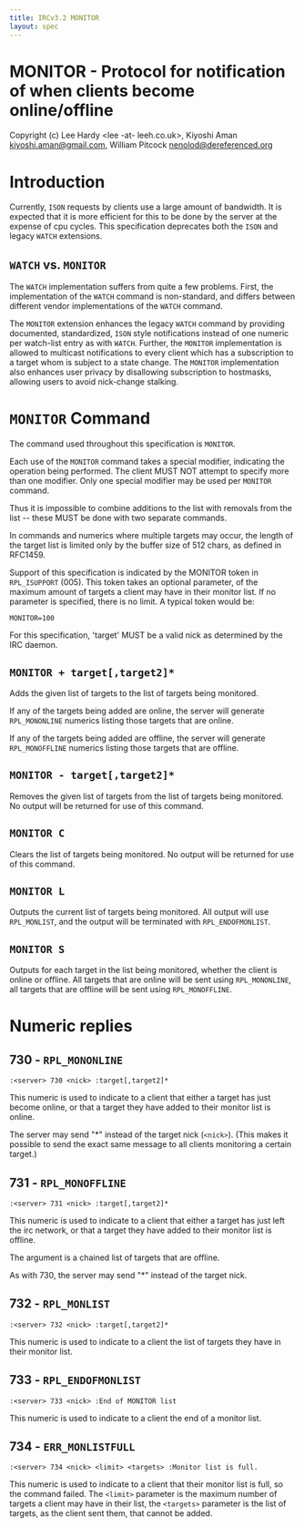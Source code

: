 ```yaml
---
title: IRCv3.2 MONITOR
layout: spec
---
```

# MONITOR - Protocol for notification of when clients become online/offline

Copyright (c) Lee Hardy <lee -at- leeh.co.uk>, Kiyoshi Aman
<kiyoshi.aman@gmail.com>, William Pitcock <nenolod@dereferenced.org>

# Introduction

Currently, `ISON` requests by clients use a large amount of bandwidth.  It is
expected that it is more efficient for this to be done by the server at the 
expense of cpu cycles.  This specification deprecates both the `ISON` and
legacy `WATCH` extensions.

## `WATCH` vs. `MONITOR`

The `WATCH` implementation suffers from quite a few problems. First, the
implementation of the `WATCH` command is non-standard, and differs between
different vendor implementations of the `WATCH` command.

The `MONITOR` extension enhances the legacy `WATCH` command by providing
documented, standardized, `ISON` style notifications instead of one numeric
per watch-list entry as with `WATCH`. Further, the `MONITOR` implementation
is allowed to multicast notifications to every client which has a subscription
to a target whom is subject to a state change. The `MONITOR` implementation
also enhances user privacy by disallowing subscription to hostmasks,
allowing users to avoid nick-change stalking.

# `MONITOR` Command

The command used throughout this specification is `MONITOR`.

Each use of the `MONITOR` command takes a special modifier, indicating
the operation being performed.  The client MUST NOT attempt to specify
more than one modifier.  Only one special modifier may be used per `MONITOR`
command.

Thus it is impossible to combine additions to the list with removals from
the list -- these MUST be done with two separate commands.

In commands and numerics where multiple targets may occur, the length of
the target list is limited only by the buffer size of 512 chars, as
defined in RFC1459.

Support of this specification is indicated by the MONITOR token in
`RPL_ISUPPORT` (005).  This token takes an optional parameter, of the maximum
amount of targets a client may have in their monitor list.  If no parameter
is specified, there is no limit.  A typical token would be:

`MONITOR=100`

For this specification, 'target' MUST be a valid nick as determined by
the IRC daemon.

## `MONITOR + target[,target2]*`

Adds the given list of targets to the list of targets being monitored.

If any of the targets being added are online, the server will generate
`RPL_MONONLINE` numerics listing those targets that are online.

If any of the targets being added are offline, the server will generate
`RPL_MONOFFLINE` numerics listing those targets that are offline.

## `MONITOR - target[,target2]*`

Removes the given list of targets from the list of targets being
monitored.  No output will be returned for use of this command.

## `MONITOR C`

Clears the list of targets being monitored.  No output will be returned
for use of this command.

## `MONITOR L`

Outputs the current list of targets being monitored.  All output will use
`RPL_MONLIST`, and the output will be terminated with `RPL_ENDOFMONLIST`.

## `MONITOR S`

Outputs for each target in the list being monitored, whether the client is
online or offline.  All targets that are online will be sent using 
`RPL_MONONLINE`, all targets that are offline will be sent using
`RPL_MONOFFLINE`.

# Numeric replies

## 730 - `RPL_MONONLINE`

`:<server> 730 <nick> :target[,target2]*`

This numeric is used to indicate to a client that either a target has just
become online, or that a target they have added to their monitor list is
online.

The server may send "*" instead of the target nick (`<nick>`). (This makes it
possible to send the exact same message to all clients monitoring a certain
target.)

## 731 - `RPL_MONOFFLINE`

`:<server> 731 <nick> :target[,target2]*`

This numeric is used to indicate to a client that either a target has just
left the irc network, or that a target they have added to their monitor
list is offline.

The argument is a chained list of targets that are offline.

As with 730, the server may send "*" instead of the target nick.

## 732 - `RPL_MONLIST`

`:<server> 732 <nick> :target[,target2]*`

This numeric is used to indicate to a client the list of targets they have
in their monitor list.

## 733 - `RPL_ENDOFMONLIST`

`:<server> 733 <nick> :End of MONITOR list`

This numeric is used to indicate to a client the end of a monitor list.

## 734 - `ERR_MONLISTFULL`

`:<server> 734 <nick> <limit> <targets> :Monitor list is full.`

This numeric is used to indicate to a client that their monitor list is
full, so the command failed.  The `<limit>` parameter is the maximum number of
targets a client may have in their list, the `<targets>` parameter is the
list of targets, as the client sent them, that cannot be added.


